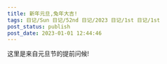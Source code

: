 ```yaml
---
title: 新年元旦,兔年大吉!
tags: 日记/Sun 日记/52nd 日记/2023 日记/1st 日记/1st
post_status: publish
post_date: 2023-01-01 12:44:46 
---
```

这里是来自元旦节的提前问候!
